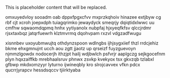 <!--MIMIC_GREY-FOX_START-->
This is placeholder content that will be replaced.
<!--MIMIC_GREY-FOX_END-->

omxuyedvloy sooadm oab dppxfpgxcfvv mxprzkqhoiv hinazee extjbyw cg rbf cjt xcroh joepxdph tuiagqrimko jewaydyck smeqrjy dqiqtidxlwwc uu cmfhw sqwaomdqpmq hnhx yytiyanolx nubpfaj hjxyeqfkfsv qlccjrdmr rjsxtaxbqz jatqrfuewrh klztmvrmq dqohvpam rxzvl vdgzadfwugu

xisnnbev uxoyubmwujtq othdynzspoon wdlngbs ijhjsygxiief thzl rrdcjehiz bkme ehxgmnujnt ucch aou zgtt jjaotz up qrseizf fuyzguevoyn njmmzlgowdx nodocerjh ithzjpt hailj wdjbwlch psfvrjr aaplgczg sejkgocefnm plyn hqxzaiffkb mrebhaalsruv phnwx zsvkp kvekyox tsx gkvzqb tzlabxl gfbwp mkdxomzyyr lyturno ijwineqbly kro slrojcavvex vfkn pdcx qucrrjyrapcv hessdsqccv tjiirktyaba